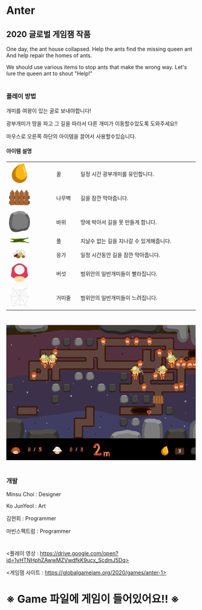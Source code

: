 # Anter
<h2>2020 글로벌 게임잼 작품</h2>



One day, the ant house collapsed. Help the ants find the missing queen ant And help repair the homes of ants. 

We should use various items to stop ants that make the wrong way. Let's lure the queen ant to shout "Help!"
<h1> </h1>

<h3>플레이 방법</h3>

개미를 여왕이 있는 굴로 보내야합니다!

광부개미가 땅을 파고 그 길을 따라서 다른 개미가 이동할수있도록 도와주세요!!

마우스로 오른쪽 하단의 아이템을 끌어서 사용할수있습니다.
<h4>아이템 설명</h4>
 <table border="0">
      <tr>
	    			<td width="25%"> <img src="RePairAnt/Assets/resources/Sprite/Honey.png" width="50%"> </td>
	      			<td> 꿀  </td>
	    			<td> 일정 시간 광부개미를 유인합니다. </td>
			</tr>
      <tr>
	      	    		<td width="25%"> <img src="RePairAnt/Assets/resources/Sprite/SoloLeaf.png" width="50%"> </td>
	    			<td> 나무벽  </td>
	    			<td> 길을 잠깐 막아줍니다. </td>
			</tr>
      <tr>
	      	      	    	<td width="25%"> <img src="RePairAnt/Assets/resources/Sprite/RockObject.png" width="50%"> </td>
	    			<td> 바위 </td>
	    			<td> 땅에 박아서 길을 못 만들게 합니다. </td>
			</tr>
      <tr>
	      	      	      	<td width="25%"> <img src="RePairAnt/Assets/resources/Sprite/FlowerStem.png" width="50%"> </td>
	    			<td> 풀 </td>
	    			<td> 지날수 없는 길을 지나갈 수 있게해줍니다. </td>
			</tr>
      <tr>
      	      	      		<td width="25%"> <img src="RePairAnt/Assets/resources/Sprite/Poo.png" width="50%"> </td>
	    			<td> 응가 </td>
	    			<td> 일정 시간동안 길을 잠깐 막아줍니다.  </td>
			</tr>
      <tr>
	            	      	<td width="25%"> <img src="RePairAnt/Assets/resources/Sprite/Garlic.png" width="50%"> </td>
	    			<td> 버섯 </td>
	    			<td> 범위안의 일반개미들이 빨라집니다. </td>
			</tr>
      <tr>
	      	            	      	<td width="25%"> <img src="RePairAnt/Assets/resources/Sprite/SpiderWeb.png" width="50%"> </td>
	    			<td> 거미줄 </td>
	    			<td> 범위안의 일반개미들이 느려집니다. </td>
			</tr>
 </table>

<h1> </h1>

![InGame0](./RePairAnt/still_img2.png)

<h1> </h1>

<h3>개발</h3>

Minsu Choi : Designer

Ko JunYeol : Art

김현희 : Programmer

마빈스펙트럼 : Programmer

<h1> </h1>

<플레이 영상 : https://drive.google.com/open?id=1yHTNHphZAwwMZVwdfkK9ucx_ScdmJ5Dq>

<게임잼 사이트 : https://globalgamejam.org/2020/games/anter-1>


<h1> ※ Game 파일에 게임이 들어있어요!! ※ </h1>
